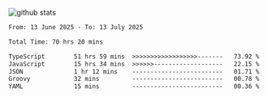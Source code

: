 
![github stats](https://github-readme-stats.vercel.app/api?username=realmahd1&show_icons=true&theme=codeSTACKr&hide_rank=true&count_private=true)

<!--START_SECTION:waka-->

```txt
From: 13 June 2025 - To: 13 July 2025

Total Time: 70 hrs 20 mins

TypeScript        51 hrs 59 mins  >>>>>>>>>>>>>>>>>>-------   73.92 %
JavaScript        15 hrs 34 mins  >>>>>>-------------------   22.15 %
JSON              1 hr 12 mins    -------------------------   01.71 %
Groovy            32 mins         -------------------------   00.78 %
YAML              15 mins         -------------------------   00.36 %
```

<!--END_SECTION:waka-->
